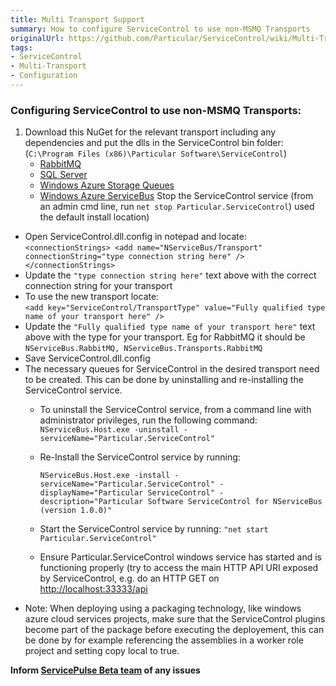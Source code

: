 ```yaml
---
title: Multi Transport Support
summary: How to configure ServiceControl to use non-MSMQ Transports
originalUrl: https://github.com/Particular/ServiceControl/wiki/Multi-Transport-Support
tags:
- ServiceControl
- Multi-Transport
- Configuration
---
```


### Configuring ServiceControl to use non-MSMQ Transports:

1. Download this NuGet for the relevant transport including any dependencies and put the dlls in the ServiceControl bin folder: (`C:\Program Files (x86)\Particular Software\ServiceControl`)
   * [RabbitMQ](https://www.nuget.org/packages/NServiceBus.RabbitMQ/)
   * [SQL Server](https://www.nuget.org/packages/NServiceBus.SqlServer/)
   * [Windows Azure Storage Queues](https://www.nuget.org/packages/NServiceBus.Azure/)
   * [Windows Azure ServiceBus](https://www.nuget.org/packages/NServiceBus.Azure/) Stop the ServiceControl service (from an admin cmd line, run `net stop Particular.ServiceControl`)
used the default install location)
* Open ServiceControl.dll.config in notepad and locate:    
   `
   <connectionStrings>
       <add name="NServiceBus/Transport" connectionString="type connection string here" />
   </connectionStrings>
   `
* Update the `"type connection string here"` text above with the correct connection string for your transport
* To use the new transport locate:    
   `
    <add key="ServiceControl/TransportType" value="Fully qualified type name of your transport here" />
   `
* Update the `"Fully qualified type name of your transport here"` text above with the type for your transport. Eg for RabbitMQ it should be `NServiceBus.RabbitMQ, NServiceBus.Transports.RabbitMQ`
* Save ServiceControl.dll.config
* The necessary queues for ServiceControl in the desired transport need to be created. This can be done by uninstalling and re-installing the ServiceControl service.
   * To uninstall the ServiceControl service, from a command line with administrator privileges, run the following command: 
      `
      NServiceBus.Host.exe -uninstall -serviceName="Particular.ServiceControl"
      `
   * Re-Install the ServiceControl service by running: 

      `
      NServiceBus.Host.exe -install -serviceName="Particular.ServiceControl" -displayName="Particular ServiceControl" -description="Particular Software ServiceControl for NServiceBus (version 1.0.0)"
      ` 
   * Start the ServiceControl service by running: `"net start Particular.ServiceControl"`
   * Ensure Particular.ServiceControl windows service has started and is functioning properly (try to access the main HTTP API URI exposed by ServiceControl, e.g. do an HTTP GET on [http://localhost:33333/api](http://localhost:33333/api)
* Note: When deploying using a packaging technology, like windows azure cloud services projects, make sure that the ServiceControl plugins become part of the package before executing the deployement, this can be done by for example referencing the assemblies in a worker role project and setting copy local to true.

**Inform [ServicePulse Beta team](mailto:pulsebeta@nservicebus.com) of any issues**
